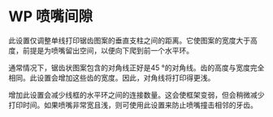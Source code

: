 WP 喷嘴间隙
====
此设置仅调整单线打印锯齿图案的垂直支柱之间的距离。它使图案的宽度大于高度，前提是为喷嘴留出空间，以便向下爬到前一个水平环。

通常情况下，锯齿状图案包含的对角线正好是45 °的对角线。齿的高度与宽度完全相同。此设置会增加这些齿的宽度。因此，对角线将打印得更浅。

增加此设置会减少线框的水平环之间的连接数量。这会使框架变弱，但会稍微减少打印时间。如果喷嘴非常宽且浅，则可使用此设置来防止喷嘴撞击相邻的牙齿。
